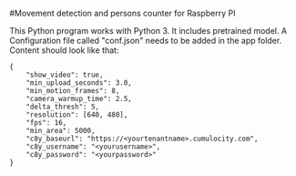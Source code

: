 #Movement detection and persons counter for Raspberry PI

This Python program works with Python 3.
It includes pretrained model.
A Configuration file called "conf.json" needs to be added in the app folder.
Content should look like that:
```
{
	"show_video": true,
	"min_upload_seconds": 3.0,
	"min_motion_frames": 8,
	"camera_warmup_time": 2.5,
	"delta_thresh": 5,
	"resolution": [640, 480],
	"fps": 16,
	"min_area": 5000,
	"c8y_baseurl": "https://<yourtenantname>.cumulocity.com",
	"c8y_username": "<yourusername>",
	"c8y_password": "<yourpassword>"
}
```
